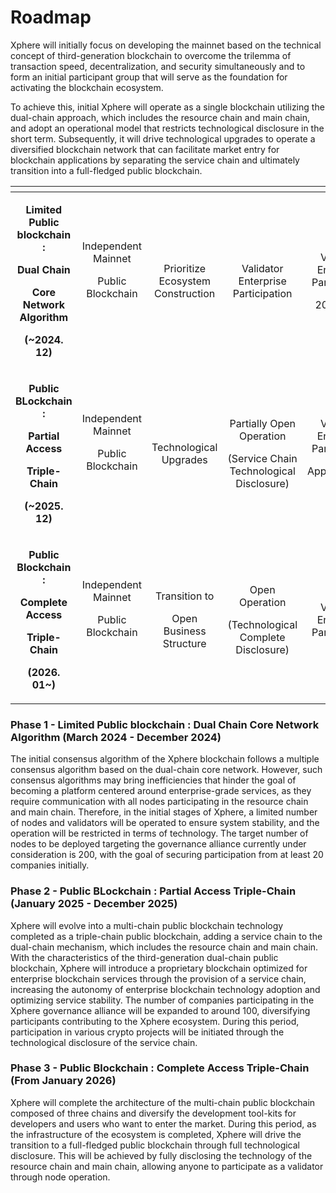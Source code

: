 # Roadmap

Xphere will initially focus on developing the mainnet based on the technical concept of third-generation blockchain to overcome the trilemma of transaction speed, decentralization, and security simultaneously and to form an initial participant group that will serve as the foundation for activating the blockchain ecosystem.&#x20;

To achieve this, initial Xphere will operate as a single blockchain utilizing the dual-chain approach, which includes the resource chain and main chain, and adopt an operational model that restricts technological disclosure in the short term. Subsequently, it will drive technological upgrades to operate a diversified blockchain network that can facilitate market entry for blockchain applications by separating the service chain and ultimately transition into a full-fledged public blockchain.







<table data-view="cards"><thead><tr><th align="center"></th><th align="center"></th><th align="center"></th><th align="center"></th><th align="center"></th><th align="center"></th><th align="center"></th><th align="center"></th></tr></thead><tbody><tr><td align="center"><p></p><p><strong>Limited Public blockchain :</strong> </p><p><strong>Dual Chain</strong> </p><p><strong>Core Network Algorithm</strong></p><p><strong>(~2024. 12)</strong></p><p></p></td><td align="center"><p></p><p>Independent Mainnet</p><p>Public Blockchain</p><p>  </p></td><td align="center"><p></p><p>Prioritize Ecosystem Construction</p><p></p></td><td align="center"><p></p><p></p><p>Validator Enterprise Participation</p><p></p><p></p></td><td align="center"><p></p><p>Validator Enterprise Participation</p><p>20 or more</p><p></p></td><td align="center"><p></p><p>PoW-based Hybrid Consensus Algorithm</p><p></p></td><td align="center"><p></p><p>Native Coin - Xphere (Xphere, XP)</p><p></p></td><td align="center"><p></p><p>Over 4,000 TPS</p><p></p></td></tr><tr><td align="center"><p></p><p><strong>Public BLockchain :</strong> </p><p><strong>Partial Access</strong> </p><p><strong>Triple-Chain</strong></p><p><strong>(~2025. 12)</strong></p><p></p></td><td align="center"><p></p><p>Independent Mainnet</p><p>Public Blockchain</p><p>  </p></td><td align="center"><p></p><p>Technological Upgrades</p><p></p></td><td align="center"><p></p><p></p><p>Partially Open Operation</p><p>(Service Chain Technological Disclosure)</p><p></p><p></p></td><td align="center"><p></p><p>Validator Enterprise Participation</p><p>Approximately 40</p><p></p></td><td align="center"><p></p><p>PoW-based Hybrid Consensus Algorithm</p><p></p></td><td align="center"><p></p><p>Native Coin - Xphere (Xphere, XP)</p><p></p></td><td align="center"><p></p><p>Over 4,000 TPS</p><p></p></td></tr><tr><td align="center"><p></p><p><strong>Public Blockchain :</strong> </p><p><strong>Complete Access</strong> </p><p><strong>Triple-Chain</strong></p><p><strong>(2026. 01~)</strong></p><p></p></td><td align="center"><p></p><p>Independent Mainnet</p><p>Public Blockchain</p><p>  </p></td><td align="center"><p></p><p>Transition to </p><p>Open Business Structure</p><p></p></td><td align="center"><p></p><p>Open Operation</p><p>(Technological Complete Disclosure)</p><p></p><p></p></td><td align="center"><p></p><p>Validator Enterprise Participation</p><p></p><p></p></td><td align="center"><p></p><p>PoW-based Hybrid Consensus Algorithm</p><p></p></td><td align="center"><p></p><p>Native Coin - Xphere (Xphere, XP)</p><p></p></td><td align="center"><p></p><p>Over 4,000 TPS</p><p></p></td></tr></tbody></table>



### Phase 1 - Limited Public blockchain : Dual Chain Core Network Algorithm (March 2024 - December 2024)

The initial consensus algorithm of the Xphere blockchain follows a multiple consensus algorithm based on the dual-chain core network. However, such consensus algorithms may bring inefficiencies that hinder the goal of becoming a platform centered around enterprise-grade services, as they require communication with all nodes participating in the resource chain and main chain. Therefore, in the initial stages of Xphere, a limited number of nodes and validators will be operated to ensure system stability, and the operation will be restricted in terms of technology. The target number of nodes to be deployed targeting the governance alliance currently under consideration is 200, with the goal of securing participation from at least 20 companies initially.

### Phase 2 - Public BLockchain : Partial Access Triple-Chain (January 2025 - December 2025)

Xphere will evolve into a multi-chain public blockchain technology completed as a triple-chain public blockchain, adding a service chain to the dual-chain mechanism, which includes the resource chain and main chain. With the characteristics of the third-generation dual-chain public blockchain, Xphere will introduce a proprietary blockchain optimized for enterprise blockchain services through the provision of a service chain, increasing the autonomy of enterprise blockchain technology adoption and optimizing service stability. The number of companies participating in the Xphere governance alliance will be expanded to around 100, diversifying participants contributing to the Xphere ecosystem. During this period, participation in various crypto projects will be initiated through the technological disclosure of the service chain.

### Phase 3 - Public Blockchain : Complete Access Triple-Chain (From January 2026)

Xphere will complete the architecture of the multi-chain public blockchain composed of three chains and diversify the development tool-kits for developers and users who want to enter the market. During this period, as the infrastructure of the ecosystem is completed, Xphere will drive the transition to a full-fledged public blockchain through full technological disclosure. This will be achieved by fully disclosing the technology of the resource chain and main chain, allowing anyone to participate as a validator through node operation.

